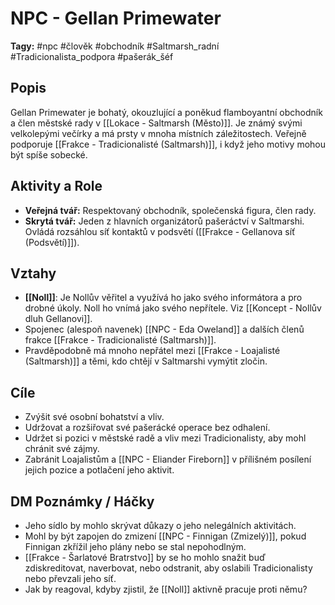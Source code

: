 # NPC - Gellan Primewater

**Tagy:** #npc #člověk #obchodník #Saltmarsh_radní #Tradicionalista_podpora #pašerák_šéf

## Popis
Gellan Primewater je bohatý, okouzlující a poněkud flamboyantní obchodník a člen městské rady v [[Lokace - Saltmarsh (Město)]]. Je známý svými velkolepými večírky a má prsty v mnoha místních záležitostech. Veřejně podporuje [[Frakce - Tradicionalisté (Saltmarsh)]], i když jeho motivy mohou být spíše sobecké.

## Aktivity a Role
*   **Veřejná tvář:** Respektovaný obchodník, společenská figura, člen rady.
*   **Skrytá tvář:** Jeden z hlavních organizátorů pašeráctví v Saltmarshi. Ovládá rozsáhlou síť kontaktů v podsvětí ([[Frakce - Gellanova síť (Podsvětí)]]).

## Vztahy
*   **[[Noll]]**: Je Nollův věřitel a využívá ho jako svého informátora a pro drobné úkoly. Noll ho vnímá jako svého nepřítele. Viz [[Koncept - Nollův dluh Gellanovi]].
*   Spojenec (alespoň navenek) [[NPC - Eda Oweland]] a dalších členů frakce [[Frakce - Tradicionalisté (Saltmarsh)]].
*   Pravděpodobně má mnoho nepřátel mezi [[Frakce - Loajalisté (Saltmarsh)]] a těmi, kdo chtějí v Saltmarshi vymýtit zločin.

## Cíle
*   Zvýšit své osobní bohatství a vliv.
*   Udržovat a rozšiřovat své pašerácké operace bez odhalení.
*   Udržet si pozici v městské radě a vliv mezi Tradicionalisty, aby mohl chránit své zájmy.
*   Zabránit Loajalistům a [[NPC - Eliander Fireborn]] v přílišném posílení jejich pozice a potlačení jeho aktivit.

## DM Poznámky / Háčky
*   Jeho sídlo by mohlo skrývat důkazy o jeho nelegálních aktivitách.
*   Mohl by být zapojen do zmizení [[NPC - Finnigan (Zmizelý)]], pokud Finnigan zkřížil jeho plány nebo se stal nepohodlným.
*   [[Frakce - Šarlatové Bratrstvo]] by se ho mohlo snažit buď zdiskreditovat, naverbovat, nebo odstranit, aby oslabili Tradicionalisty nebo převzali jeho síť.
*   Jak by reagoval, kdyby zjistil, že [[Noll]] aktivně pracuje proti němu?